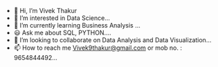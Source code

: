 - 👋 Hi, I’m Vivek Thakur
- 👀 I’m interested in Data Science...
- 🌱 I’m currently learning Business Analysis  ...
- 😃 Ask me about SQL, PYTHON....
- 💞️ I’m looking to collaborate on Data Analysis and Data Visualization...
- 📫 How to reach me Vivek9thakur@gmail.com  or mob no. : 9654844492...

<!---
iamVivekthakur/iamVivekthakur is a ✨ special ✨ repository because its `README.md` (this file) appears on your GitHub profile.
You can click the Preview link to take a look at your changes.
--->
